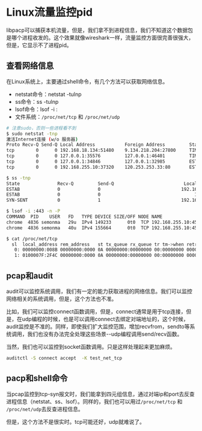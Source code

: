 # Linux流量监控pid

libpacp可以捕获本机流量，但是，我们拿不到进程信息，我们不知道这个数据包是哪个进程收发的。这个效果就像wireshark一样，流量监控方面很完善很强大，但是，它显示不了进程pid。

## 查看网络信息
在Linux系统上，主要通过shell命令，有几个方法可以获取网络信息。
* netstat命令：netstat -tulnp
* ss命令：ss -tulnp
* lsof命令：lsof -i :<port>
* 文件系统：`/proc/net/tcp` 和 `/proc/net/udp`

```sh
# 注意sudo，否则一些进程看不到
$ sudo netstat -tnp
激活Internet连接 (w/o 服务器)
Proto Recv-Q Send-Q Local Address           Foreign Address         State       PID/Program name    
tcp        0      0 192.168.18.134:51480    9.134.218.204:27800     TIME_WAIT   -                   
tcp        0      0 127.0.0.1:35576         127.0.0.1:46401         TIME_WAIT   -                   
tcp        0      0 127.0.0.1:34846         127.0.0.1:32985         ESTABLISHED 2199/scanner 
tcp        0      0 192.168.255.10:37320    120.253.253.33:80       ESTABLISHED 4836/chrome --type= 

$ ss -tnp
State              Recv-Q         Send-Q                          Local Address:Port                       Peer Address:Port          Process
ESTAB              0              0                              192.168.18.134:59642                    117.185.117.25:80
ESTAB              0              0                                   127.0.0.1:34846                         127.0.0.1:32985
SYN-SENT           0              1                              192.168.255.10:43808                       100.12.0.14:443            users:(("chrome",pid=4836,fd=64))  

$ lsof -i :443 -n -P
COMMAND  PID    USER   FD   TYPE DEVICE SIZE/OFF NODE NAME
chrome  4836 semonma   29u  IPv4 149233      0t0  TCP 192.168.255.10:45042->100.12.0.2:443 (SYN_SENT)
chrome  4836 semonma   40u  IPv4 155664      0t0  TCP 192.168.255.10:45046->100.12.0.2:443 (SYN_SENT)

$ cat /proc/net/tcp
  sl  local_address rem_address   st tx_queue rx_queue tr tm->when retrnsmt   uid  timeout inode                                                     
   0: 00000000:008B 00000000:0000 0A 00000000:00000000 00:00000000 00000000     0        0 74432 1 0000000000000000 100 0 0 10 0                     
   1: 0100007F:2F4C 00000000:0000 0A 00000000:00000000 00:00000000 00000000     0        0 80485 1 0000000000000000 100 0 0 10 0    
```

## pcap和audit
audit可以监控系统调用，我们有一定的能力获取进程的网络信息。我们可以监控网络相关的系统调用，但是，这个方法也不准。

比如，我们可以监控connect函数调用，但是，connect通常是用于tcp连接，但是，在udp编程的时候，也是可以调用connect去绑定对端地址的，这个时候，audit监控是不准的。同样，即使我们扩大监控范围，增加recvfrom，sendto等系统调用，我们也没有办法完全处理这些场景--udp编程调用send/recv函数。

当然，我们也可以监控到socket函数调用。只是这样处理起来更加麻烦。
```sh
auditctl -S connect accept  -K test_net_tcp
```

## pacp和shell命令
当pcap监控到tcp-syn报文时，我们能拿到四元组信息，通过对端ip和port去反查进程信息（netstat、ss、lsof）。同样的，我们也可以用过`/proc/net/tcp` 和 `/proc/net/udp`去反查进程信息。

但是，这个方法不是很实时。tcp可能还好，udp就难说了。
